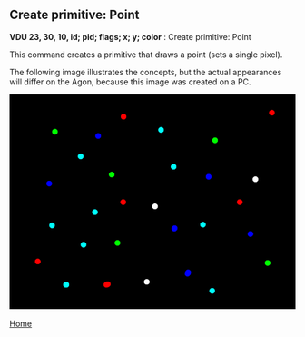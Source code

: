 ## Create primitive: Point
<b>VDU 23, 30, 10, id; pid; flags; x; y; color</b> :  Create primitive: Point

This command creates a primitive that draws a point (sets a single pixel).

The following image illustrates the concepts, but the actual appearances will differ on the Agon, because this image was created on a PC.

![Point](point.png)


[Home](otf_mode.md)
